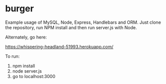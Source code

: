 # burger


Example usage of MySQL, Node, Express, Handlebars and ORM. Just clone the repository, run NPM install and then run server.js with Node.

Alternately, go here:

https://whispering-headland-51993.herokuapp.com/


To run:

1) npm install
2) node server.js
3) go to localhost:3000
